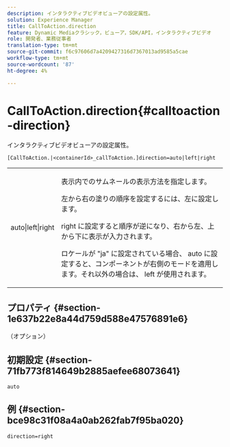 ```yaml
---
description: インタラクティブビデオビューアの設定属性。
solution: Experience Manager
title: CallToAction.direction
feature: Dynamic Mediaクラシック，ビューア，SDK/API，インタラクティブビデオ
role: 開発者、業務従事者
translation-type: tm+mt
source-git-commit: f6c97606d7a4209427316d7367013ad9585a5cae
workflow-type: tm+mt
source-wordcount: '87'
ht-degree: 4%

---
```



# CallToAction.direction{#calltoaction-direction}

インタラクティブビデオビューアの設定属性。

`[CallToAction.|<containerId>_callToAction.]direction=auto|left|right`

<table id="table_441553CD34C94A58A9D7CBF772DEDDB6"> 
 <tbody> 
  <tr> 
   <td colname="col1"> <p> <span class="codeph"> auto|left|right  </span> </p> </td> 
   <td colname="col2"> <p> 表示内でのサムネールの表示方法を指定します。 </p> <p>左から右の塗りの順序を設定するには、<span class="codeph">左</span>に設定します。 </p> <p><span class="codeph"> right </span>に設定すると順序が逆になり、右から左、上から下に表示が入力されます。 </p> <p>ロケールが<span class="codeph"> "ja" </span>に設定されている場合、<span class="codeph"> auto </span>に設定すると、コンポーネントが右側のモードを適用します。それ以外の場合は、<span class="codeph"> left </span>が使用されます。 </p> </td> 
  </tr> 
 </tbody> 
</table>

## プロパティ {#section-1e637b22e8a44d759d588e47576891e6}

（オプション）

## 初期設定 {#section-71fb773f814649b2885aefee68073641}

`auto`

## 例 {#section-bce98c31f08a4a0ab262fab7f95ba020}

```
direction=right
```

